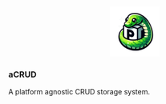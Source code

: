 <p align="center">
  <img src="./logo.png" alt="Logo" width="100"> 
</p>


### aCRUD

A platform agnostic CRUD storage system.